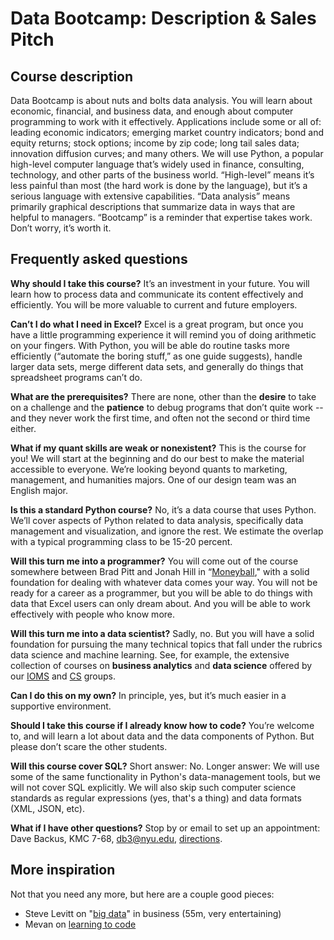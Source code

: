 # Data Bootcamp:  Description & Sales Pitch


## Course description

Data Bootcamp is about nuts and bolts data analysis.  You will learn about economic, financial, and business data, and enough about computer programming to work with it effectively.  Applications include some or all of:  leading economic indicators; emerging market country indicators; bond and equity returns; stock options; income by zip code; long tail sales data; innovation diffusion curves; and many others.  We will use Python, a popular high-level computer language that’s widely used in finance, consulting, technology, and other parts of the business world.  “High-level” means it’s less painful than most (the hard work is done by the language), but it’s a serious language with extensive capabilities.  “Data analysis” means primarily graphical descriptions that summarize data in ways that are helpful to managers.  “Bootcamp” is a reminder that expertise takes work.  Don’t worry, it’s worth it.  


## Frequently asked questions

**Why should I take this course?**  It’s an investment in your future.  You will learn how to  process data and communicate its content effectively and efficiently.  You will be more valuable to current and future employers.  

**Can’t I do what I need in Excel?**  Excel is a great program, but once you have a little programming experience it will remind you of doing arithmetic on your fingers.  With Python, you will be able do routine tasks more efficiently (“automate the boring stuff,” as one guide suggests), handle larger data sets, merge different data sets, and generally do things that spreadsheet programs can’t do.    

**What are the prerequisites?**  There are none, other than the **desire** to take on a challenge and the **patience** to debug programs that don’t quite work -- and they never work the first time, and often not the second or third time either.   

**What if my quant skills are weak or nonexistent?**  This is the course for you!  We will start at the beginning and do our best to make the material accessible to everyone.  We’re looking beyond quants to marketing, management, and humanities majors.  One of our design team was an English major.  

**Is this a standard Python course?**  No, it’s a data course that uses Python.  We’ll cover aspects of Python related to data analysis, specifically data management and visualization, and ignore the rest.  We estimate the overlap with a typical programming class to be 15-20 percent.  

**Will this turn me into a programmer?**  You will come out of the course somewhere between Brad Pitt and Jonah Hill in “[Moneyball](http://en.wikipedia.org/wiki/Moneyball_(film))," with a solid foundation for dealing with whatever data comes your way.  You will not be ready for a career as a programmer, but you will be able to do things with data that Excel users can only dream about.  And you will be able to work effectively with people who know more.  

**Will this turn me into a data scientist?**  Sadly, no.  But you will have a solid foundation for pursuing the many technical topics that fall under the rubrics data science and machine learning.  See, for example, the extensive collection of courses on **business analytics** and **data science** offered by our [IOMS](http://www.stern.nyu.edu/experience-stern/about/departments-centers-initiatives/academic-departments/ioms-dept/) and [CS](https://www.cs.nyu.edu/web/index.html) groups.  

**Can I do this on my own?**  In principle, yes, but it’s much easier in a supportive environment.  

**Should I take this course if I already know how to code?**  You’re welcome to, and will learn a lot about data and the data components of Python.  But please don’t scare the other students.  

**Will this course cover SQL?** Short answer: No. Longer answer: We will use some of the same functionality in Python's data-management tools, but we will not cover SQL explicitly. We will also skip such computer science standards as regular expressions (yes, that's a thing) and data formats (XML, JSON, etc).  

**What if I have other questions?**  Stop by or email to set up an appointment:  Dave Backus, KMC 7-68, db3@nyu.edu, [directions](http://pages.stern.nyu.edu/~dbackus/).   


## More inspiration

Not that you need any more, but here are a couple good pieces:  

* Steve Levitt on "[big data](https://youtu.be/r5jATFtKtI8?t=5m12s)" in business (55m, very entertaining)  
* Mevan on [learning to code](https://medium.com/@meandvan/how-i-learned-to-stop-worrying-and-love-the-code-af1a809457c7)  
